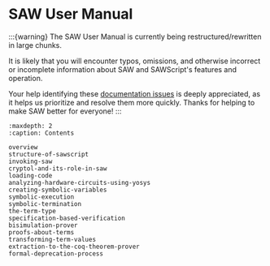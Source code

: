 # SAW User Manual

:::{warning}
The SAW User Manual is currently being restructured/rewritten in large chunks.

It is likely that you will encounter typos, omissions, and otherwise incorrect
or incomplete information about SAW and SAWScript's features and operation.

Your help identifying these [documentation
issues](https://github.com/GaloisInc/saw-script/issues?q=is%3Aissue%20state%3Aopen%20label%3Adocumentation)
is deeply appreciated, as it helps us prioritize and resolve them more quickly.
Thanks for helping to make SAW better for everyone!
:::

```{toctree}
:maxdepth: 2
:caption: Contents

overview
structure-of-sawscript
invoking-saw
cryptol-and-its-role-in-saw
loading-code
analyzing-hardware-circuits-using-yosys
creating-symbolic-variables
symbolic-execution
symbolic-termination
the-term-type
specification-based-verification
bisimulation-prover
proofs-about-terms
transforming-term-values
extraction-to-the-coq-theorem-prover
formal-deprecation-process
```
